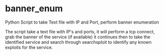 # banner_enum
Python Script to take Text file with IP and Port, perform banner enumeration

The script take a text file with IP's and ports, it will perform a tcp connect, grab the banner of the service (if available)
it continues then to take the identified service and search through searchsploit to identify any known exploits for the service.
